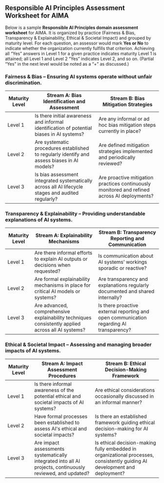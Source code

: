 ## Responsible AI Principles Assessment Worksheet for AIMA

Below is a sample **Responsible AI Principles domain assessment worksheet** for AIMA. It is organized by practice (Fairness & Bias, Transparency & Explainability, Ethical & Societal Impact) and grouped by maturity level. For each question, an assessor would mark **Yes or No** to indicate whether the organization currently fulfills that criterion. Achieving all “Yes” answers in Level 1 for a given practice indicates maturity Level 1 is attained; all Level 1 and Level 2 “Yes” indicates Level 2, and so on. (Partial “Yes” in the next level would be noted as a “+” as discussed.)

### Fairness & Bias – Ensuring AI systems operate without unfair discrimination.

| Maturity Level | Stream A: Bias Identification and Assessment                                                       | Stream B: Bias Mitigation Strategies                                                         |
| -------------- | -------------------------------------------------------------------------------------------------- | -------------------------------------------------------------------------------------------- |
| Level 1        | Is there initial awareness and informal identification of potential biases in AI systems?          | Are any informal or ad hoc bias mitigation steps currently in place?                         |
| Level 2        | Are systematic procedures established to regularly identify and assess biases in AI models?        | Are defined mitigation strategies implemented and periodically reviewed?                     |
| Level 3        | Is bias assessment integrated systematically across all AI lifecycle stages and audited regularly? | Are proactive mitigation practices continuously monitored and refined across AI deployments? |

### Transparency & Explainability – Providing understandable explanations of AI systems.

| Maturity Level | Stream A: Explainability Mechanisms                                                               | Stream B: Transparency Reporting and Communication                                      |
| -------------- | ------------------------------------------------------------------------------------------------- | --------------------------------------------------------------------------------------- |
| Level 1        | Are there informal efforts to explain AI outputs or decisions when requested?                     | Is communication about AI systems’ workings sporadic or reactive?                       |
| Level 2        | Are formal explainability mechanisms in place for critical AI models or systems?                  | Are transparency and explanations regularly documented and shared internally?           |
| Level 3        | Are advanced, comprehensive explainability techniques consistently applied across all AI systems? | Is there proactive external reporting and open communication regarding AI transparency? |

### Ethical & Societal Impact – Assessing and managing broader impacts of AI systems.

| Maturity Level | Stream A: Impact Assessment Procedures                                                                     | Stream B: Ethical Decision-Making Framework                                                                                |
| -------------- | ---------------------------------------------------------------------------------------------------------- | -------------------------------------------------------------------------------------------------------------------------- |
| Level 1        | Is there informal awareness of the potential ethical and societal impacts of AI systems?                   | Are ethical considerations occasionally discussed in an informal manner?                                                   |
| Level 2        | Have formal processes been established to assess AI's ethical and societal impacts?                        | Is there an established framework guiding ethical decision-making for AI systems?                                          |
| Level 3        | Are impact assessments systematically integrated into all AI projects, continuously reviewed, and updated? | Is ethical decision-making fully embedded in organizational processes, consistently guiding AI development and deployment? |

